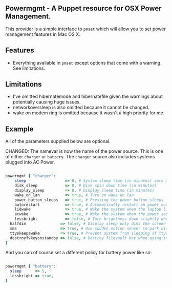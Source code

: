 Powermgmt - A Puppet resource for OSX Power Management.
-------------------------------------------------------

This provider is a simple interface to `pmset` which will allow you to set power management features in Mac OS X.

Features
--------

+ Everything available in `pmset` except options that come with a warning. See limitations.

Limitations
-----------

+ I've omitted hibernatemode and hibernatefile given the warnings about potentially causing huge issues.
+ networkoversleep is also omitted because it cannot be changed.
+ wake on modem ring is omitted because it wasn't a high priority for me.

Example
-------

All of the parameters supplied below are optional.

CHANGED: The namevar is now the name of the power source. This is one of either `charger` or `battery`. The `charger`
source also includes systems plugged into AC Power.

```ruby

powermgmt { "charger":
	sleep                 => 0, # System sleep time (in minutes) zero means never sleep
	disk_sleep            => 0, # Disk spin down time (in minutes)
	display_sleep         => 0, # Display sleep time (in minutes)
	wake_on_lan           => true, # Turn on wake on lan
	power_button_sleeps   => true, # Pressing the power button sleeps instead of shutting down.
	autorestart           => true, # Automatically restart on power outage.
	lidwake               => true, # Wake the system when the laptop lid is opened.
	acwake                => true, # Wake the system when the power source changes.
	lessbright            => false, # Turn brightness down slightly when switching to this power source.
  halfdim               => false, # Display sleep only dims the screen instead of turning it off.
  sms                   => true, # Use sudden motion sensor to park disk heads (notebook only).
  ttyskeepawake         => true, # Prevent system from sleeping if ttys are active (including remote shell logins).
  destroyfvkeyonstandby => false, # Destroy filevault key when going into standby, User is prompted to re-enter password.
}
```

And you can of course set a different policy for battery power like so:

```ruby

powermgmt { "battery":
  sleep      => 5,
  lessbright => true,
}

```